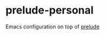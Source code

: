 prelude-personal
================

Emacs configuration on top of [prelude](https://github.com/bbatsov/prelude)
